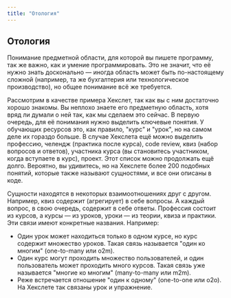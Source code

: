 ```yaml
---
title: "Отология"
---
```


## Отология

Понимание предметной области, для которой вы пишете программу, так же важно, как и умение программировать. Это не значит, что её нужно знать досконально — иногда область может быть по-настоящему сложной (например, та же бухгалтерия или технологическое производство), но общее понимание всё же требуется.

Рассмотрим в качестве примера Хекслет, так как вы с ним достаточно хорошо знакомы. Вы неплохо знаете его предметную область, хотя вряд ли думали о ней так, как мы сделаем это сейчас. В первую очередь, для её понимания нужно выделить ключевые понятия. У обучающих ресурсов это, как правило, "курс" и "урок", но на самом деле их гораздо больше. В случае Хекслета ещё можно выделить профессию, челендж (практика после курса), code review, квиз (набор вопросов и ответов), участника курса (вы становитесь участником, когда вступаете в курс), проект. Этот список можно продолжать ещё долго. Вероятно, вы удивитесь, но на Хекслете более 200 подобных понятий, которые также называют сущностями, и все они описаны в коде.

Сущности находятся в некоторых взаимоотношениях друг с другом. Например, квиз содержит (агрегирует) в себе вопросы. А каждый вопрос, в свою очередь, содержит в себе ответы. Профессия состоит из курсов, а курсы — из уроков, уроки — из теории, квиза и практики. Эти связи имеют конкретные названия. Например:

- Один урок может находиться только в одном курсе, но курс содержит множество уроков. Такая связь называется "один ко многим" (one-to-many или o2m).
- Один курс могут проходить множество пользователей, и один пользователь может проходить много курсов. Такая связь уже называется "многие ко многим" (many-to-many или m2m).
- Реже встречается отношение "один к одному" (one-to-one или o2o). На Хекслете так связаны урок и упражнение.


